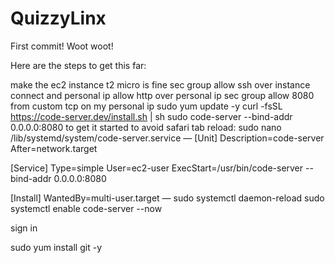 # QuizzyLinx

First commit! Woot woot!

Here are the steps to get this far:

make the ec2 instance
t2 micro is fine
sec group allow ssh over instance connect and personal ip
allow http over personal ip
sec group allow 8080 from custom tcp on my personal ip
sudo yum update -y
curl -fsSL https://code-server.dev/install.sh | sh
sudo code-server --bind-addr 0.0.0.0:8080 to get it started
to avoid safari tab reload:
sudo nano /lib/systemd/system/code-server.service
—
[Unit]
Description=code-server
After=network.target

[Service]
Type=simple
User=ec2-user
ExecStart=/usr/bin/code-server --bind-addr 0.0.0.0:8080

[Install]
WantedBy=multi-user.target
—
sudo systemctl daemon-reload
sudo systemctl enable code-server --now

sign in

sudo yum install git -y
